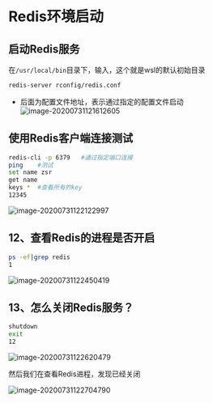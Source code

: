 # Redis环境启动

## 启动Redis服务

在`/usr/local/bin`目录下，输入，这个就是wsl的默认初始目录

```bash
redis-server rconfig/redis.conf
```

- 后面为配置文件地址，表示通过指定的配置文件启动
  ![image-20200731121612605](https://imgconvert.csdnimg.cn/aHR0cHM6Ly9naXRlZS5jb20vemhvbmdfc2lydS9pbWFnZXMvcmF3L21hc3Rlci8vaW1nL2ltYWdlLTIwMjAwNzMxMTIxNjEyNjA1LnBuZw?x-oss-process=image/format,png)

## 使用Redis客户端连接测试

```bash
redis-cli -p 6379	#通过指定端口连接
ping	#测试
set name zsr
get name
keys *	#查看所有的key
12345
```

![image-20200731122122997](https://gitee.com/zhong_siru/images/raw/master//img/image-20200731122122997.png)

## 12、查看Redis的进程是否开启

```bash
ps -ef|grep redis
1
```

![image-20200731122450419](https://imgconvert.csdnimg.cn/aHR0cHM6Ly9naXRlZS5jb20vemhvbmdfc2lydS9pbWFnZXMvcmF3L21hc3Rlci8vaW1nL2ltYWdlLTIwMjAwNzMxMTIyNDUwNDE5LnBuZw?x-oss-process=image/format,png)

## 13、怎么关闭Redis服务？

```bash
shutdown
exit
12
```

![image-20200731122620479](https://gitee.com/zhong_siru/images/raw/master//img/image-20200731122620479.png)

然后我们在查看Redis进程，发现已经关闭

![image-20200731122704790](https://imgconvert.csdnimg.cn/aHR0cHM6Ly9naXRlZS5jb20vemhvbmdfc2lydS9pbWFnZXMvcmF3L21hc3Rlci8vaW1nL2ltYWdlLTIwMjAwNzMxMTIyNzA0NzkwLnBuZw?x-oss-process=image/format,png)